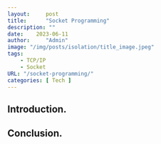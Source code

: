```yaml
---
layout:     post
title:      "Socket Programming"
description: ""
date:    2023-06-11
author:     "Admin"
image: "/img/posts/isolation/title_image.jpeg"
tags:
    - TCP/IP
    - Socket
URL: "/socket-programming/"
categories: [ Tech ]
---
```

## Introduction.

## Conclusion.